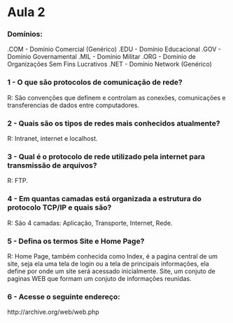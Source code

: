 <h1>Aula 2</h1>

<h3>Domínios:</h3>
.COM - Domínio Comercial (Genérico)
.EDU - Domínio Educacional
.GOV - Domínio Governamental
.MIL - Domínio Militar
.ORG - Domínio de Organizações Sem Fins Lucrativos
.NET - Domínio Network (Genérico)

<h3>1 - O que são protocolos de comunicação de rede?</h3>
R:  São convenções que definem e controlam as conexões, comunicações e transferencias de dados entre computadores.

<h3>2 - Quais são os tipos de redes mais conhecidos atualmente?</h3>
R:  Intranet, internet e localhost.

<h3>3 - Qual é o protocolo de rede utilizado pela internet para transmissão de arquivos?</h3>
R:  FTP.

<h3>4 - Em quantas camadas está organizada a estrutura do protocolo TCP/IP e quais são?</h3>
R:  São 4 camadas: Aplicação, Transporte, Internet, Rede.

<h3>5 - Defina os termos Site e Home Page?</h3>
R:  Home Page, também conhecida como Index, é a pagina central de um site, seja ela uma tela de login ou a tela de principais informações,
    ela define por onde um site será acessado inicialmente.
    Site, um conjuto de paginas WEB que formam um conjuto de informações reunidas.

<h3>6 - Acesse o seguinte endereço:</h3>
    http://archive.org/web/web.php
